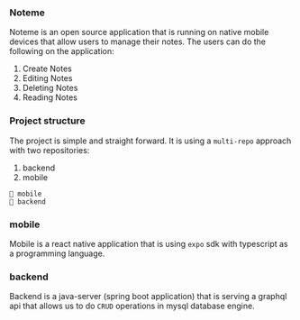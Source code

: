 ### Noteme

Noteme is an open source application that is running on native mobile devices that allow users to manage their notes. The users can do the following on the application:

1. Create Notes
2. Editing Notes
3. Deleting Notes
4. Reading Notes

### Project structure

The project is simple and straight forward. It is using a `multi-repo` approach with two repositories:

1. backend
2. mobile

```
📁 mobile
📁 backend
```

### mobile

Mobile is a react native application that is using `expo` sdk with typescript as a programming language.

### backend

Backend is a java-server (spring boot application) that is serving a graphql api that allows us to do `CRUD` operations in mysql database engine.
